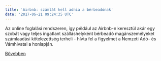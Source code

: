 ```yaml
---
title: 'Airbnb: számlát kell adnia a bérbeadónak'
date: '2017-06-21 09:24:35 UTC'
---
```


Az online foglalási rendszeren, így például az Airbnb-n keresztül akár egy szobát vagy teljes ingatlant szálláshelyként bérbeadó magánszemélyeket számlaadási kötelezettség terheli - hívta fel a figyelmet a Nemzeti Adó- és Vámhivatal a honlapján.


[Bővebben](http://ift.tt/2tN7CsV)
